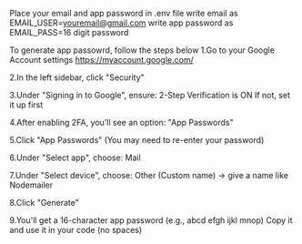 Place your email and app password in .env file
write email as EMAIL_USER=youremail@gmail.com
write app password as EMAIL_PASS=16 digit password

To generate app passowrd, follow the steps below
1.Go to your Google Account settings
https://myaccount.google.com/

2.In the left sidebar, click "Security"

3.Under "Signing in to Google", ensure:
2-Step Verification is ON
If not, set it up first

4.After enabling 2FA, you'll see an option: "App Passwords"

5.Click "App Passwords"
(You may need to re-enter your password)

6.Under "Select app", choose:
Mail

7.Under "Select device", choose:
Other (Custom name) → give a name like Nodemailer

8.Click "Generate"

9.You'll get a 16-character app password (e.g., abcd efgh ijkl mnop)
Copy it and use it in your code (no spaces)
